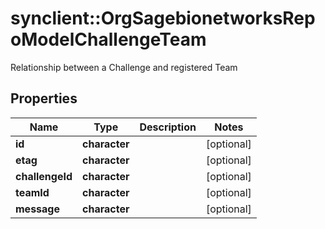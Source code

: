 # synclient::OrgSagebionetworksRepoModelChallengeTeam

Relationship between a Challenge and registered Team

## Properties
Name | Type | Description | Notes
------------ | ------------- | ------------- | -------------
**id** | **character** |  | [optional] 
**etag** | **character** |  | [optional] 
**challengeId** | **character** |  | [optional] 
**teamId** | **character** |  | [optional] 
**message** | **character** |  | [optional] 


